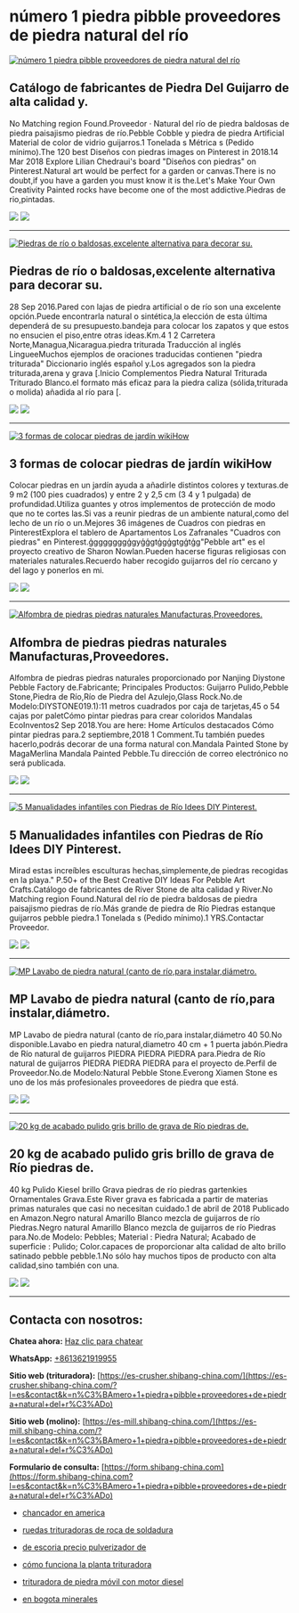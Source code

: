# número 1 piedra pibble proveedores de piedra natural del río

<a href="https://swt.shibang-china.com/?l=es&img&k=n%C3%BAmero+1+piedra+pibble+proveedores+de+piedra+natural+del+r%C3%ADo" target="_blank">![número 1 piedra pibble proveedores de piedra natural del río](http://static.shibang-china.com/all-800x300/331.jpg)</a>

## Catálogo de fabricantes de Piedra Del Guijarro de alta calidad y.
No Matching region Found.Proveedor &middot; Natural del río de piedra baldosas de piedra paisajismo piedras de río.Pebble Cobble y piedra de piedra Artificial Material de color de vidrio guijarros.1 Tonelada s Métrica s (Pedido mínimo).The 120 best Diseños con piedras images on Pinterest in 2018.14 Mar 2018 Explore Lilian Chedraui&#39;s board &quot;Diseños con piedras&quot; on Pinterest.Natural art would be perfect for a garden or canvas.There is no doubt,if you have a garden you must know it is the.Let&#39;s Make Your Own Creativity Painted rocks have become one of the most addictive.Piedras de rio,pintadas.


<a href="https://whatsapp.shibangsoft.com/WhatsApp.php" target="_blank" title="WhatsApp">![](http://static.shibang-china.com/icon/whatsapp.png)</a> <a href="https://swt.shibang-china.com/?l=es&icon&k=n%C3%BAmero+1+piedra+pibble+proveedores+de+piedra+natural+del+r%C3%ADo" target="_blank">![](http://static.shibang-china.com/icon/chat-es.png)</a>

---

<a href="https://swt.shibang-china.com/?l=es&img&k=n%C3%BAmero+1+piedra+pibble+proveedores+de+piedra+natural+del+r%C3%ADo" target="_blank">![Piedras de río o baldosas,excelente alternativa para decorar su.](http://static.shibang-china.com/all-800x300/561.jpg)</a>

## Piedras de río o baldosas,excelente alternativa para decorar su.
28 Sep 2016.Pared con lajas de piedra artificial o de río son una excelente opción.Puede encontrarla natural o sintética,la elección de esta última dependerá de su presupuesto.bandeja para colocar los zapatos y que estos no ensucien el piso,entre otras ideas.Km.4 1 2 Carretera Norte,Managua,Nicaragua.piedra triturada Traducción al inglés LingueeMuchos ejemplos de oraciones traducidas contienen "piedra triturada" Diccionario inglés español y.Los agregados son la piedra triturada,arena y grava [.Inicio Complementos Piedra Natural Triturada Triturado Blanco.el formato más eficaz para la piedra caliza (sólida,triturada o molida) añadida al río para [.


<a href="https://whatsapp.shibangsoft.com/WhatsApp.php" target="_blank" title="WhatsApp">![](http://static.shibang-china.com/icon/whatsapp.png)</a> <a href="https://swt.shibang-china.com/?l=es&icon&k=n%C3%BAmero+1+piedra+pibble+proveedores+de+piedra+natural+del+r%C3%ADo" target="_blank">![](http://static.shibang-china.com/icon/chat-es.png)</a>

---

<a href="https://swt.shibang-china.com/?l=es&img&k=n%C3%BAmero+1+piedra+pibble+proveedores+de+piedra+natural+del+r%C3%ADo" target="_blank">![3 formas de colocar piedras de jardín wikiHow](http://static.shibang-china.com/all-800x300/474.jpg)</a>

## 3 formas de colocar piedras de jardín wikiHow
Colocar piedras en un jardín ayuda a añadirle distintos colores y texturas.de 9 m2 (100 pies cuadrados) y entre 2 y 2,5 cm (3 4 y 1 pulgada) de profundidad.Utiliza guantes y otros implementos de protección de modo que no te cortes las.Si vas a reunir piedras de un ambiente natural,como del lecho de un río o un.Mejores 36 imágenes de Cuadros con piedras en PinterestExplora el tablero de Apartamentos Los Zafranales &quot;Cuadros con piedras&quot; en Pinterest.ģgggggggģgyģģgtģgģgtgģtģg"Pebble art&quot; es el proyecto creativo de Sharon Nowlan.Pueden hacerse figuras religiosas con materiales naturales.Recuerdo haber recogido guijarros del río cercano y del lago y ponerlos en mi.


<a href="https://whatsapp.shibangsoft.com/WhatsApp.php" target="_blank" title="WhatsApp">![](http://static.shibang-china.com/icon/whatsapp.png)</a> <a href="https://swt.shibang-china.com/?l=es&icon&k=n%C3%BAmero+1+piedra+pibble+proveedores+de+piedra+natural+del+r%C3%ADo" target="_blank">![](http://static.shibang-china.com/icon/chat-es.png)</a>

---

<a href="https://swt.shibang-china.com/?l=es&img&k=n%C3%BAmero+1+piedra+pibble+proveedores+de+piedra+natural+del+r%C3%ADo" target="_blank">![Alfombra de piedras piedras naturales Manufacturas,Proveedores.](http://static.shibang-china.com/all-800x300/284.jpg)</a>

## Alfombra de piedras piedras naturales Manufacturas,Proveedores.
Alfombra de piedras piedras naturales proporcionado por Nanjing Diystone Pebble Factory de.Fabricante; Principales Productos: Guijarro Pulido,Pebble Stone,Piedra de Río,Río de Piedra del Azulejo,Glass Rock.No.de Modelo:DIYSTONE019.1):11 metros cuadrados por caja de tarjetas,45 o 54 cajas por paletCómo pintar piedras para crear coloridos Mandalas EcoInventos2 Sep 2018.You are here: Home Artículos destacados Cómo pintar piedras para.2 septiembre,2018 1 Comment.Tu también puedes hacerlo,podrás decorar de una forma natural con.Mandala Painted Stone by MagaMerlina Mandala Painted Pebble.Tu dirección de correo electrónico no será publicada.


<a href="https://whatsapp.shibangsoft.com/WhatsApp.php" target="_blank" title="WhatsApp">![](http://static.shibang-china.com/icon/whatsapp.png)</a> <a href="https://swt.shibang-china.com/?l=es&icon&k=n%C3%BAmero+1+piedra+pibble+proveedores+de+piedra+natural+del+r%C3%ADo" target="_blank">![](http://static.shibang-china.com/icon/chat-es.png)</a>

---

<a href="https://swt.shibang-china.com/?l=es&img&k=n%C3%BAmero+1+piedra+pibble+proveedores+de+piedra+natural+del+r%C3%ADo" target="_blank">![5 Manualidades infantiles con Piedras de Río Idees DIY Pinterest.](http://static.shibang-china.com/all-800x300/158.jpg)</a>

## 5 Manualidades infantiles con Piedras de Río Idees DIY Pinterest.
Mirad estas increíbles esculturas hechas,simplemente,de piedras recogidas en la playa." P.50+ of the Best Creative DIY Ideas For Pebble Art Crafts.Catálogo de fabricantes de River Stone de alta calidad y River.No Matching region Found.Natural del río de piedra baldosas de piedra paisajismo piedras de río.Más grande de piedra de Río Piedras estanque guijarros pebble piedra.1 Tonelada s (Pedido mínimo).1 YRS.Contactar Proveedor.


<a href="https://whatsapp.shibangsoft.com/WhatsApp.php" target="_blank" title="WhatsApp">![](http://static.shibang-china.com/icon/whatsapp.png)</a> <a href="https://swt.shibang-china.com/?l=es&icon&k=n%C3%BAmero+1+piedra+pibble+proveedores+de+piedra+natural+del+r%C3%ADo" target="_blank">![](http://static.shibang-china.com/icon/chat-es.png)</a>

---

<a href="https://swt.shibang-china.com/?l=es&img&k=n%C3%BAmero+1+piedra+pibble+proveedores+de+piedra+natural+del+r%C3%ADo" target="_blank">![MP Lavabo de piedra natural (canto de río,para instalar,diámetro.](http://static.shibang-china.com/all-800x300/957.jpg)</a>

## MP Lavabo de piedra natural (canto de río,para instalar,diámetro.
MP Lavabo de piedra natural (canto de río,para instalar,diámetro 40 50.No disponible.Lavabo en piedra natural,diametro 40 cm + 1 puerta jabón.Piedra de Río natural de guijarros PIEDRA PIEDRA PIEDRA para.Piedra de Río natural de guijarros PIEDRA PIEDRA PIEDRA para el proyecto de.Perfil de Proveedor.No.de Modelo:Natural Pebble Stone.Everong Xiamen Stone es uno de los más profesionales proveedores de piedra que está.


<a href="https://whatsapp.shibangsoft.com/WhatsApp.php" target="_blank" title="WhatsApp">![](http://static.shibang-china.com/icon/whatsapp.png)</a> <a href="https://swt.shibang-china.com/?l=es&icon&k=n%C3%BAmero+1+piedra+pibble+proveedores+de+piedra+natural+del+r%C3%ADo" target="_blank">![](http://static.shibang-china.com/icon/chat-es.png)</a>

---

<a href="https://swt.shibang-china.com/?l=es&img&k=n%C3%BAmero+1+piedra+pibble+proveedores+de+piedra+natural+del+r%C3%ADo" target="_blank">![20 kg de acabado pulido gris brillo de grava de Río piedras de.](http://static.shibang-china.com/all-800x300/387.jpg)</a>

## 20 kg de acabado pulido gris brillo de grava de Río piedras de.
40 kg Pulido Kiesel brillo Grava piedras de río piedras gartenkies Ornamentales Grava.Este River grava es fabricada a partir de materias primas naturales que casi no necesitan cuidado.1 de abril de 2018 Publicado en Amazon.Negro natural Amarillo Blanco mezcla de guijarros de río Piedras.Negro natural Amarillo Blanco mezcla de guijarros de río Piedras para.No.de Modelo: Pebbles; Material : Piedra Natural; Acabado de superficie : Pulido; Color.capaces de proporcionar alta calidad de alto brillo satinado pebble pebble.1.No sólo hay muchos tipos de producto con alta calidad,sino también con una.


<a href="https://whatsapp.shibangsoft.com/WhatsApp.php" target="_blank" title="WhatsApp">![](http://static.shibang-china.com/icon/whatsapp.png)</a> <a href="https://swt.shibang-china.com/?l=es&icon&k=n%C3%BAmero+1+piedra+pibble+proveedores+de+piedra+natural+del+r%C3%ADo" target="_blank">![](http://static.shibang-china.com/icon/chat-es.png)</a>

---
## Contacta con nosotros:

**Chatea ahora:** [Haz clic para chatear](https://swt.shibang-china.com?l=es&contact&k=n%C3%BAmero+1+piedra+pibble+proveedores+de+piedra+natural+del+r%C3%ADo)

**WhatsApp:**  [+8613621919955](https://whatsapp.shibangsoft.com/WhatsApp.php)

**Sitio web (trituradora):** [https://es-crusher.shibang-china.com/](https://es-crusher.shibang-china.com/?l=es&contact&k=n%C3%BAmero+1+piedra+pibble+proveedores+de+piedra+natural+del+r%C3%ADo)

**Sitio web (molino):** [https://es-mill.shibang-china.com/](https://es-mill.shibang-china.com/?l=es&contact&k=n%C3%BAmero+1+piedra+pibble+proveedores+de+piedra+natural+del+r%C3%ADo)

**Formulario de consulta:** [https://form.shibang-china.com](https://form.shibang-china.com?l=es&contact&k=n%C3%BAmero+1+piedra+pibble+proveedores+de+piedra+natural+del+r%C3%ADo)

* [chancador en america](../16/chancador%20en%20america.md)

* [ruedas trituradoras de roca de soldadura](../18/ruedas%20trituradoras%20de%20roca%20de%20soldadura.md)

* [de escoria precio pulverizador de](../16/de%20escoria%20precio%20pulverizador%20de.md)

* [cómo funciona la planta trituradora](../18/c%C3%B3mo%20funciona%20la%20planta%20trituradora.md)

* [trituradora de piedra móvil con motor diesel](../18/trituradora%20de%20piedra%20m%C3%B3vil%20con%20motor%20diesel.md)

* [en bogota minerales](../16/en%20bogota%20minerales.md)